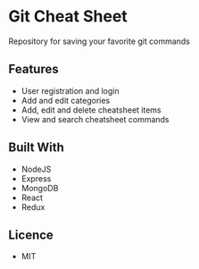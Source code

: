 # Git Cheat Sheet
Repository for saving your favorite git commands

## Features
- User registration and login
- Add and edit categories
- Add, edit and delete cheatsheet items
- View and search cheatsheet commands

## Built With
- NodeJS
- Express
- MongoDB
- React
- Redux

## Licence
- MIT
